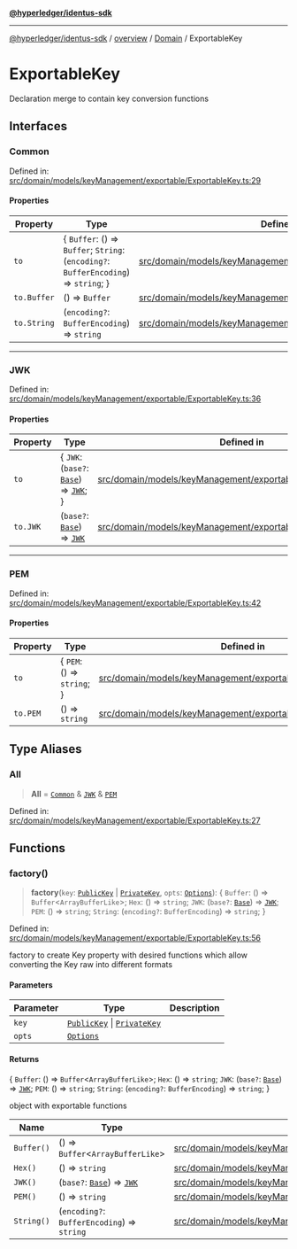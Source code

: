 [**@hyperledger/identus-sdk**](../../../../README.md)

***

[@hyperledger/identus-sdk](../../../../README.md) / [overview](../../../README.md) / [Domain](../README.md) / ExportableKey

# ExportableKey

Declaration merge to contain key conversion functions

## Interfaces

### Common

Defined in: [src/domain/models/keyManagement/exportable/ExportableKey.ts:29](https://github.com/hyperledger-identus/sdk-ts/blob/4243600f6763168a55268042deaef84553d9c943/src/domain/models/keyManagement/exportable/ExportableKey.ts#L29)

#### Properties

| Property | Type | Defined in |
| ------ | ------ | ------ |
| <a id="to"></a> `to` | \{ `Buffer`: () => `Buffer`; `String`: (`encoding?`: `BufferEncoding`) => `string`; \} | [src/domain/models/keyManagement/exportable/ExportableKey.ts:30](https://github.com/hyperledger-identus/sdk-ts/blob/4243600f6763168a55268042deaef84553d9c943/src/domain/models/keyManagement/exportable/ExportableKey.ts#L30) |
| `to.Buffer` | () => `Buffer` | [src/domain/models/keyManagement/exportable/ExportableKey.ts:31](https://github.com/hyperledger-identus/sdk-ts/blob/4243600f6763168a55268042deaef84553d9c943/src/domain/models/keyManagement/exportable/ExportableKey.ts#L31) |
| `to.String` | (`encoding?`: `BufferEncoding`) => `string` | [src/domain/models/keyManagement/exportable/ExportableKey.ts:32](https://github.com/hyperledger-identus/sdk-ts/blob/4243600f6763168a55268042deaef84553d9c943/src/domain/models/keyManagement/exportable/ExportableKey.ts#L32) |

***

### JWK

Defined in: [src/domain/models/keyManagement/exportable/ExportableKey.ts:36](https://github.com/hyperledger-identus/sdk-ts/blob/4243600f6763168a55268042deaef84553d9c943/src/domain/models/keyManagement/exportable/ExportableKey.ts#L36)

#### Properties

| Property | Type | Defined in |
| ------ | ------ | ------ |
| <a id="to-1"></a> `to` | \{ `JWK`: (`base?`: [`Base`](JWK-1.md#base)) => [`JWK`](../README.md#jwk); \} | [src/domain/models/keyManagement/exportable/ExportableKey.ts:37](https://github.com/hyperledger-identus/sdk-ts/blob/4243600f6763168a55268042deaef84553d9c943/src/domain/models/keyManagement/exportable/ExportableKey.ts#L37) |
| `to.JWK` | (`base?`: [`Base`](JWK-1.md#base)) => [`JWK`](../README.md#jwk) | [src/domain/models/keyManagement/exportable/ExportableKey.ts:38](https://github.com/hyperledger-identus/sdk-ts/blob/4243600f6763168a55268042deaef84553d9c943/src/domain/models/keyManagement/exportable/ExportableKey.ts#L38) |

***

### PEM

Defined in: [src/domain/models/keyManagement/exportable/ExportableKey.ts:42](https://github.com/hyperledger-identus/sdk-ts/blob/4243600f6763168a55268042deaef84553d9c943/src/domain/models/keyManagement/exportable/ExportableKey.ts#L42)

#### Properties

| Property | Type | Defined in |
| ------ | ------ | ------ |
| <a id="to-2"></a> `to` | \{ `PEM`: () => `string`; \} | [src/domain/models/keyManagement/exportable/ExportableKey.ts:43](https://github.com/hyperledger-identus/sdk-ts/blob/4243600f6763168a55268042deaef84553d9c943/src/domain/models/keyManagement/exportable/ExportableKey.ts#L43) |
| `to.PEM` | () => `string` | [src/domain/models/keyManagement/exportable/ExportableKey.ts:44](https://github.com/hyperledger-identus/sdk-ts/blob/4243600f6763168a55268042deaef84553d9c943/src/domain/models/keyManagement/exportable/ExportableKey.ts#L44) |

## Type Aliases

### All

> **All** = [`Common`](#common) & [`JWK`](#jwk) & [`PEM`](#pem)

Defined in: [src/domain/models/keyManagement/exportable/ExportableKey.ts:27](https://github.com/hyperledger-identus/sdk-ts/blob/4243600f6763168a55268042deaef84553d9c943/src/domain/models/keyManagement/exportable/ExportableKey.ts#L27)

## Functions

### factory()

> **factory**(`key`: [`PublicKey`](../README.md#publickey-3) \| [`PrivateKey`](../README.md#privatekey-2), `opts`: [`Options`](../README.md#options)): \{ `Buffer`: () => `Buffer`\<`ArrayBufferLike`\>; `Hex`: () => `string`; `JWK`: (`base?`: [`Base`](JWK-1.md#base)) => [`JWK`](../README.md#jwk); `PEM`: () => `string`; `String`: (`encoding?`: `BufferEncoding`) => `string`; \}

Defined in: [src/domain/models/keyManagement/exportable/ExportableKey.ts:56](https://github.com/hyperledger-identus/sdk-ts/blob/4243600f6763168a55268042deaef84553d9c943/src/domain/models/keyManagement/exportable/ExportableKey.ts#L56)

factory to create Key property with desired functions
which allow converting the Key raw into different formats

#### Parameters

| Parameter | Type | Description |
| ------ | ------ | ------ |
| `key` | [`PublicKey`](../README.md#publickey-3) \| [`PrivateKey`](../README.md#privatekey-2) |  |
| `opts` | [`Options`](../README.md#options) |  |

#### Returns

\{ `Buffer`: () => `Buffer`\<`ArrayBufferLike`\>; `Hex`: () => `string`; `JWK`: (`base?`: [`Base`](JWK-1.md#base)) => [`JWK`](../README.md#jwk); `PEM`: () => `string`; `String`: (`encoding?`: `BufferEncoding`) => `string`; \}

object with exportable functions

| Name | Type | Defined in |
| ------ | ------ | ------ |
| `Buffer()` | () => `Buffer`\<`ArrayBufferLike`\> | [src/domain/models/keyManagement/exportable/ExportableKey.ts:57](https://github.com/hyperledger-identus/sdk-ts/blob/4243600f6763168a55268042deaef84553d9c943/src/domain/models/keyManagement/exportable/ExportableKey.ts#L57) |
| `Hex()` | () => `string` | [src/domain/models/keyManagement/exportable/ExportableKey.ts:59](https://github.com/hyperledger-identus/sdk-ts/blob/4243600f6763168a55268042deaef84553d9c943/src/domain/models/keyManagement/exportable/ExportableKey.ts#L59) |
| `JWK()` | (`base?`: [`Base`](JWK-1.md#base)) => [`JWK`](../README.md#jwk) | [src/domain/models/keyManagement/exportable/ExportableKey.ts:60](https://github.com/hyperledger-identus/sdk-ts/blob/4243600f6763168a55268042deaef84553d9c943/src/domain/models/keyManagement/exportable/ExportableKey.ts#L60) |
| `PEM()` | () => `string` | [src/domain/models/keyManagement/exportable/ExportableKey.ts:61](https://github.com/hyperledger-identus/sdk-ts/blob/4243600f6763168a55268042deaef84553d9c943/src/domain/models/keyManagement/exportable/ExportableKey.ts#L61) |
| `String()` | (`encoding?`: `BufferEncoding`) => `string` | [src/domain/models/keyManagement/exportable/ExportableKey.ts:62](https://github.com/hyperledger-identus/sdk-ts/blob/4243600f6763168a55268042deaef84553d9c943/src/domain/models/keyManagement/exportable/ExportableKey.ts#L62) |

